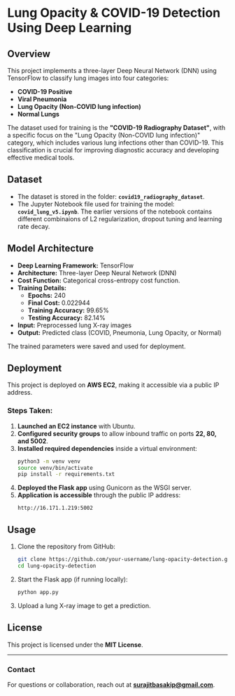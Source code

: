 # Lung Opacity & COVID-19 Detection Using Deep Learning

## Overview
This project implements a three-layer Deep Neural Network (DNN) using TensorFlow to classify lung images into four categories:
- **COVID-19 Positive**
- **Viral Pneumonia**
- **Lung Opacity (Non-COVID lung infection)**
- **Normal Lungs**

The dataset used for training is the **"COVID-19 Radiography Dataset"**, with a specific focus on the "Lung Opacity (Non-COVID lung infection)" category, which includes various lung infections other than COVID-19. This classification is crucial for improving diagnostic accuracy and developing effective medical tools.

## Dataset
- The dataset is stored in the folder: **`covid19_radiography_dataset`**.
- The Jupyter Notebook file used for training the model: **`covid_lung_v5.ipynb`**. The earlier versions of the notebook contains different combinaions of L2 regularization, dropout tuning and learning rate decay.

## Model Architecture
- **Deep Learning Framework:** TensorFlow
- **Architecture:** Three-layer Deep Neural Network (DNN)
- **Cost Function:** Categorical cross-entropy cost function.
- **Training Details:**
  - **Epochs:** 240
  - **Final Cost:** 0.022944
  - **Training Accuracy:** 99.65%
  - **Testing Accuracy:** 82.14%
- **Input:** Preprocessed lung X-ray images
- **Output:** Predicted class (COVID, Pneumonia, Lung Opacity, or Normal)

The trained parameters were saved and used for deployment.

## Deployment
This project is deployed on **AWS EC2**, making it accessible via a public IP address.

### Steps Taken:
1. **Launched an EC2 instance** with Ubuntu.
2. **Configured security groups** to allow inbound traffic on ports **22, 80, and 5002**.
3. **Installed required dependencies** inside a virtual environment:
   ```bash
   python3 -m venv venv
   source venv/bin/activate
   pip install -r requirements.txt
   ```
4. **Deployed the Flask app** using Gunicorn as the WSGI server.
5. **Application is accessible** through the public IP address:
   ```
   http://16.171.1.219:5002
   ```

## Usage
1. Clone the repository from GitHub:
   ```bash
   git clone https://github.com/your-username/lung-opacity-detection.git
   cd lung-opacity-detection
   ```
2. Start the Flask app (if running locally):
   ```bash
   python app.py
   ```
3. Upload a lung X-ray image to get a prediction.


## License
This project is licensed under the **MIT License**.

---
### Contact
For questions or collaboration, reach out at **[surajitbasakip@gmail.com](mailto:surajitbasakip@gmail.com)**.

